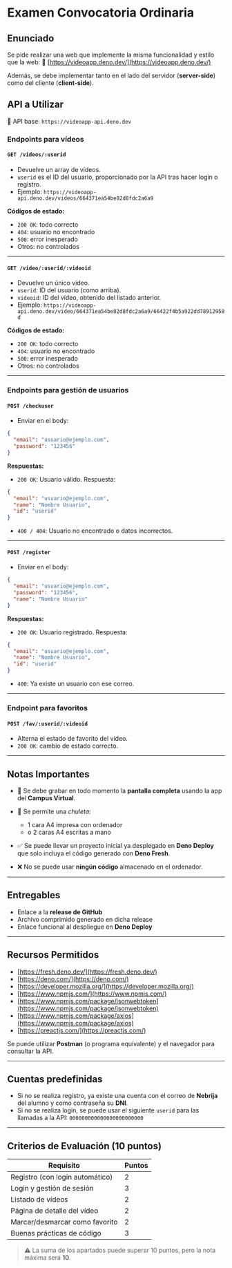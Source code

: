 # Examen Convocatoria Ordinaria

## Enunciado

Se pide realizar una web que implemente la misma funcionalidad y estilo que la web:
🔗 [https://videoapp.deno.dev/](https://videoapp.deno.dev/)

Además, se debe implementar tanto en el lado del servidor (**server-side**) como del cliente (**client-side**).

## API a Utilizar

📡 API base: `https://videoapp-api.deno.dev`

### Endpoints para vídeos

#### `GET /videos/:userid`

* Devuelve un array de vídeos.
* `userid` es el ID del usuario, proporcionado por la API tras hacer login o registro.
* Ejemplo:
  `https://videoapp-api.deno.dev/videos/664371ea54be82d8fdc2a6a9`

**Códigos de estado:**

* `200 OK`: todo correcto
* `404`: usuario no encontrado
* `500`: error inesperado
* Otros: no controlados

---

#### `GET /video/:userid/:videoid`

* Devuelve un único vídeo.
* `userid`: ID del usuario (como arriba).
* `videoid`: ID del vídeo, obtenido del listado anterior.
* Ejemplo:
  `https://videoapp-api.deno.dev/video/664371ea54be82d8fdc2a6a9/66422f4b5a922dd78912958d`

**Códigos de estado:**

* `200 OK`: todo correcto
* `404`: usuario no encontrado
* `500`: error inesperado
* Otros: no controlados

---

### Endpoints para gestión de usuarios

#### `POST /checkuser`

* Enviar en el body:

```json
{
  "email": "usuario@ejemplo.com",
  "password": "123456"
}
```

**Respuestas:**

* `200 OK`: Usuario válido. Respuesta:

```json
{
  "email": "usuario@ejemplo.com",
  "name": "Nombre Usuario",
  "id": "userid"
}
```

* `400 / 404`: Usuario no encontrado o datos incorrectos.

---

#### `POST /register`

* Enviar en el body:

```json
{
  "email": "usuario@ejemplo.com",
  "password": "123456",
  "name": "Nombre Usuario"
}
```

**Respuestas:**

* `200 OK`: Usuario registrado. Respuesta:

```json
{
  "email": "usuario@ejemplo.com",
  "name": "Nombre Usuario",
  "id": "userid"
}
```

* `400`: Ya existe un usuario con ese correo.

---

### Endpoint para favoritos

#### `POST /fav/:userid/:videoid`

* Alterna el estado de favorito del vídeo.
* `200 OK`: cambio de estado correcto.

---

## Notas Importantes

* 🎥 Se debe grabar en todo momento la **pantalla completa** usando la app del **Campus Virtual**.
* 🧾 Se permite una *chuleta*:

  * 1 cara A4 impresa con ordenador
  * o 2 caras A4 escritas a mano
* ✅ Se puede llevar un proyecto inicial ya desplegado en **Deno Deploy** que solo incluya el código generado con **Deno Fresh**.
* ❌ No se puede usar **ningún código** almacenado en el ordenador.

---

## Entregables

* Enlace a la **release de GitHub**
* Archivo comprimido generado en dicha release
* Enlace funcional al despliegue en **Deno Deploy**

---

## Recursos Permitidos

* [https://fresh.deno.dev/](https://fresh.deno.dev/)
* [https://deno.com/](https://deno.com/)
* [https://developer.mozilla.org/](https://developer.mozilla.org/)
* [https://www.npmjs.com/](https://www.npmjs.com/)
* [https://www.npmjs.com/package/jsonwebtoken](https://www.npmjs.com/package/jsonwebtoken)
* [https://www.npmjs.com/package/axios](https://www.npmjs.com/package/axios)
* [https://preactjs.com/](https://preactjs.com/)

Se puede utilizar **Postman** (o programa equivalente) y el navegador para consultar la API.

---

## Cuentas predefinidas

* Si no se realiza registro, ya existe una cuenta con el correo de **Nebrija** del alumno y como contraseña su **DNI**.
* Si no se realiza login, se puede usar el siguiente `userid` para las llamadas a la API:
  `000000000000000000000000`

---

## Criterios de Evaluación (10 puntos)

| Requisito                       | Puntos |
| ------------------------------- | ------ |
| Registro (con login automático) | 2      |
| Login y gestión de sesión       | 3      |
| Listado de vídeos               | 2      |
| Página de detalle del vídeo     | 2      |
| Marcar/desmarcar como favorito  | 2      |
| Buenas prácticas de código      | 3      |

> ⚠️ La suma de los apartados puede superar 10 puntos, pero la nota máxima será **10**.

